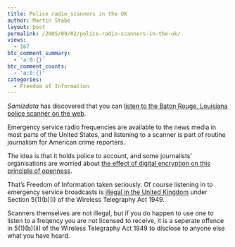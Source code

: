 ```yaml
---
title: Police radio scanners in the UK
author: Martin Stabe
layout: post
permalink: /2005/09/02/police-radio-scanners-in-the-uk/
views:
  - 167
btc_comment_summary:
  - 'a:0:{}'
btc_comment_counts:
  - 'a:0:{}'
categories:
  - Freedom of Information
---
```

*Samizdata* has discovered that you can [listen to the Baton Rouge, Louisiana police scanner on the web][1].

Emergency service radio frequencies are available to the news media in most parts of the United States, and listening to a scanner is part of routine journalism for American crime reporters.

The idea is that it holds police to account, and some journalists&rsquo; organisations are worried about [the effect of digital encryption on this principle of openness][2].

That&rsquo;s Freedom of Information taken seriously. Of course listening in to emergency service broadcasts is [ illegal in the United Kingdom][3] under Section 5(1)(b)(i) of the Wireless Telegraphy Act 1949. 

Scanners themselves are not illegal, but if you do happen to use one to listen to a freqency you are not licensed to receive, it is a seperate offence in 5(1)(b)(ii) of the Wireless Telegraphy Act 1949 to disclose to anyone else what you have heard.

 [1]: http://www.samizdata.net/blog/archives/007981.html
 [2]: http://www.rtnda.org/foi/scanner.shtml
 [3]: http://www.ofcom.org.uk/radiocomms/ifi/enforcement/ofw156x#content